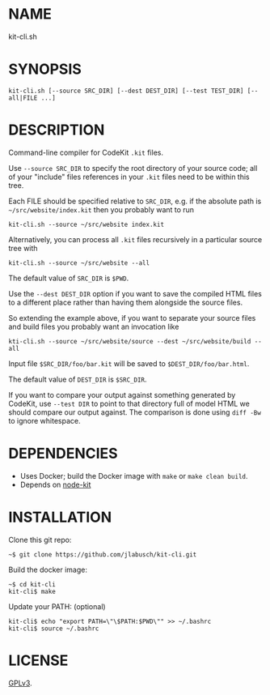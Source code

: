 # NAME

kit-cli.sh

# SYNOPSIS

    kit-cli.sh [--source SRC_DIR] [--dest DEST_DIR] [--test TEST_DIR] [--all|FILE ...]

# DESCRIPTION

Command-line compiler for CodeKit `.kit` files.

Use `--source SRC_DIR` to specify the root directory of your source code; all of your "include" files
references in your `.kit` files need to be within this tree.

Each FILE should be specified relative to `SRC_DIR`, e.g. if the absolute path is `~/src/website/index.kit`
then you probably want to run

    kit-cli.sh --source ~/src/website index.kit

Alternatively, you can process all `.kit` files recursively in a particular source tree with

    kit-cli.sh --source ~/src/website --all

The default value of `SRC_DIR` is `$PWD`.

Use the `--dest DEST_DIR` option if you want to save the compiled HTML files to a different place
rather than having them alongside the source files.

So extending the example above, if you want to separate your source files and build files
you probably want an invocation like

    kti-cli.sh --source ~/src/website/source --dest ~/src/website/build --all

Input file `$SRC_DIR/foo/bar.kit` will be saved to `$DEST_DIR/foo/bar.html`.

The default value of `DEST_DIR` is `$SRC_DIR`.

If you want to compare your output against something generated by CodeKit, use
`--test DIR` to point to that directory full of model HTML we should compare our
output against. The comparison is done using `diff -Bw` to ignore whitespace.

# DEPENDENCIES

 - Uses Docker; build the Docker image with `make` or `make clean build`.
 - Depends on [node-kit](https://github.com/jeremyworboys/node-kit)

# INSTALLATION

Clone this git repo:

    ~$ git clone https://github.com/jlabusch/kit-cli.git

Build the docker image:

    ~$ cd kit-cli
    kit-cli$ make

Update your PATH: (optional)

    kit-cli$ echo "export PATH=\"\$PATH:$PWD\"" >> ~/.bashrc
    kit-cli$ source ~/.bashrc

# LICENSE

[GPLv3](https://www.gnu.org/licenses/gpl-3.0.en.html).
